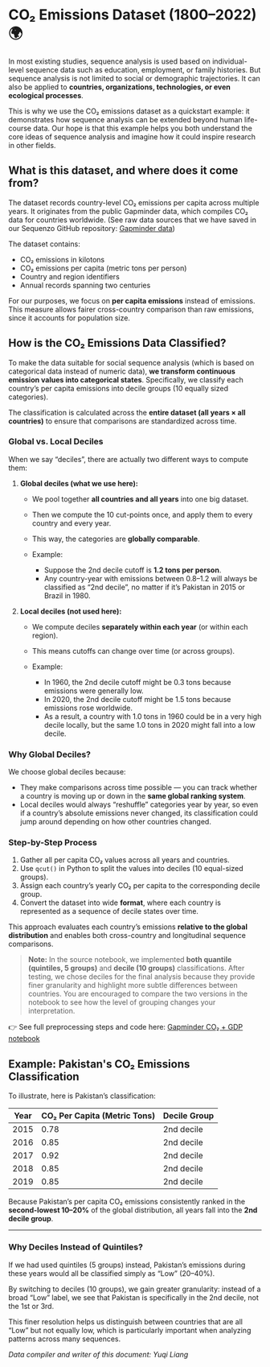 <!--
 * @Author: Yuqi Liang dawson1900@live.com
 * @Date: 2025-02-28 22:12:43
 * @LastEditors: Yuqi Liang dawson1900@live.com
 * @LastEditTime: 2025-09-12 09:14:16
 * @FilePath: /SequenzoWebsite/docs/en/datasets/CO2-emissions.md
 * @Description: 这是默认设置,请设置`customMade`, 打开koroFileHeader查看配置 进行设置: https://github.com/OBKoro1/koro1FileHeader/wiki/%E9%85%8D%E7%BD%AE
-->

# CO₂ Emissions Dataset (1800–2022) 🌍

In most existing studies, sequence analysis is used based on individual-level sequence data such as education, employment, or family histories. But sequence analysis is not limited to social or demographic trajectories. It can also be applied to **countries, organizations, technologies, or even ecological processes**.

This is why we use the CO₂ emissions dataset as a quickstart example: it demonstrates how sequence analysis can be extended beyond human life-course data. Our hope is that this example helps you both understand the core ideas of sequence analysis and imagine how it could inspire research in other fields.

## What is this dataset, and where does it come from?

The dataset records country-level CO₂ emissions per capita across multiple years.
It originates from the public Gapminder data, which compiles CO₂ data for countries worldwide.
(See raw data sources that we have saved in our Sequenzo GitHub repository: [Gapminder data](https://github.com/Liang-Team/Sequenzo/tree/main/original_datasets_and_cleaning/data_sources/gapminder))

The dataset contains:

* CO₂ emissions in kilotons
* CO₂ emissions per capita (metric tons per person)
* Country and region identifiers
* Annual records spanning two centuries

For our purposes, we focus on **per capita emissions** instead of emissions. This measure allows fairer cross-country comparison than raw emissions, since it accounts for population size.

## How is the CO₂ Emissions Data Classified?

To make the data suitable for social sequence analysis (which is based on categorical data instead of numeric data), **we transform continuous emission values into categorical states**. Specifically, we classify each country’s per capita emissions into decile groups (10 equally sized categories).

The classification is calculated across the **entire dataset (all years × all countries)** to ensure that comparisons are standardized across time.

### Global vs. Local Deciles

When we say “deciles”, there are actually two different ways to compute them:

1. **Global deciles (what we use here):**

   * We pool together **all countries and all years** into one big dataset.
   * Then we compute the 10 cut-points once, and apply them to every country and every year.
   * This way, the categories are **globally comparable**.
   * Example:

     * Suppose the 2nd decile cutoff is **1.2 tons per person**.
     * Any country-year with emissions between 0.8–1.2 will always be classified as “2nd decile”, no matter if it’s Pakistan in 2015 or Brazil in 1980.

2. **Local deciles (not used here):**

   * We compute deciles **separately within each year** (or within each region).
   * This means cutoffs can change over time (or across groups).
   * Example:

     * In 1960, the 2nd decile cutoff might be 0.3 tons because emissions were generally low.
     * In 2020, the 2nd decile cutoff might be 1.5 tons because emissions rose worldwide.
     * As a result, a country with 1.0 tons in 1960 could be in a very high decile locally, but the same 1.0 tons in 2020 might fall into a low decile.

### Why Global Deciles?

We choose global deciles because:

* They make comparisons across time possible — you can track whether a country is moving up or down in the **same global ranking system**.
* Local deciles would always “reshuffle” categories year by year, so even if a country’s absolute emissions never changed, its classification could jump around depending on how other countries changed.

### Step-by-Step Process

1. Gather all per capita CO₂ values across all years and countries.
2. Use `qcut()` in Python to split the values into deciles (10 equal-sized groups).
3. Assign each country’s yearly CO₂ per capita to the corresponding decile group.
4. Convert the dataset into wide **format**, where each country is represented as a sequence of decile states over time.

This approach evaluates each country’s emissions **relative to the global distribution** and enables both cross-country and longitudinal sequence comparisons.

> **Note:**
> In the source notebook, we implemented **both quantile (quintiles, 5 groups)** and **decile (10 groups)** classifications.
> After testing, we chose deciles for the final analysis because they provide finer granularity and highlight more subtle differences between countries.
> You are encouraged to compare the two versions in the notebook to see how the level of grouping changes your interpretation.

👉 See full preprocessing steps and code here:
[Gapminder CO₂ + GDP notebook](https://github.com/Liang-Team/Sequenzo/blob/main/original_datasets_and_cleaning/country_co2_gdp_gapminder_data.ipynb)

## Example: Pakistan's CO₂ Emissions Classification

To illustrate, here is Pakistan’s classification:

| Year | CO₂ Per Capita (Metric Tons) | Decile Group |
| ---- | ---------------------------- | ------------ |
| 2015 | 0.78                         | 2nd decile   |
| 2016 | 0.85                         | 2nd decile   |
| 2017 | 0.92                         | 2nd decile   |
| 2018 | 0.85                         | 2nd decile   |
| 2019 | 0.85                         | 2nd decile   |

Because Pakistan’s per capita CO₂ emissions consistently ranked in the **second-lowest 10–20%** of the global distribution, all years fall into the **2nd decile group**.

---

### Why Deciles Instead of Quintiles?

If we had used quintiles (5 groups) instead, Pakistan’s emissions during these years would all be classified simply as “Low” (20–40%).

By switching to deciles (10 groups), we gain greater granularity: instead of a broad “Low” label, we see that Pakistan is specifically in the 2nd decile, not the 1st or 3rd.

This finer resolution helps us distinguish between countries that are all “Low” but not equally low, which is particularly important when analyzing patterns across many sequences.

*Data compiler and writer of this document: Yuqi Liang*
